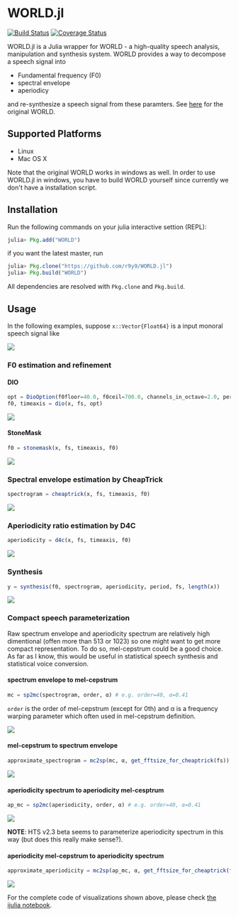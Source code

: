 # WORLD.jl

[![Build Status](https://travis-ci.org/r9y9/WORLD.jl.svg?branch=master)](https://travis-ci.org/r9y9/WORLD.jl)
[![Coverage Status](https://coveralls.io/repos/r9y9/WORLD.jl/badge.svg?branch=master)](https://coveralls.io/r/r9y9/WORLD.jl?branch=master)

WORLD.jl is a Julia wrapper for WORLD - a high-quality speech analysis, manipulation and synthesis system. WORLD provides a way to decompose a speech signal into

- Fundamental frequency (F0)
- spectral envelope
- aperiodicy

and re-synthesize a speech signal from these paramters. See [here](http://ml.cs.yamanashi.ac.jp/world/english/index.html) for the original WORLD.

## Supported Platforms

- Linux
- Mac OS X

Note that the original WORLD works in windows as well. In order to use WORLD.jl in windows, you have to build WORLD yourself since currently we don't have a installation script.

## Installation

Run the following commands on your julia interactive settion (REPL):

```julia
julia> Pkg.add("WORLD")
```

if you want the latest master, run

```julia
julia> Pkg.clone("https://github.com/r9y9/WORLD.jl")
julia> Pkg.build("WORLD")
```

All dependencies are resolved with `Pkg.clone` and `Pkg.build`.

## Usage

In the following examples, suppose `x::Vector{Float64}` is a input monoral speech signal like

![](examples/x.png)

### F0 estimation and refinement

#### DIO

```julia
opt = DioOption(f0floor=40.0, f0ceil=700.0, channels_in_octave=2.0, period=period, speed=4)
f0, timeaxis = dio(x, fs, opt)
```

![](examples/f0_by_dio.png)

#### StoneMask

```julia
f0 = stonemask(x, fs, timeaxis, f0)
```

![](examples/f0_refinement.png)

### Spectral envelope estimation by CheapTrick

```julia
spectrogram = cheaptrick(x, fs, timeaxis, f0)
```

![](examples/envelope_by_cheaptrick.png)

### Aperiodicity ratio estimation by D4C

```julia
aperiodicity = d4c(x, fs, timeaxis, f0)
```

![](examples/aperiodicity_by_d4c.png)

### Synthesis

```julia
y = synthesis(f0, spectrogram, aperiodicity, period, fs, length(x))
```

![](examples/synthesis.png)

### Compact speech parameterization

Raw spectrum envelope and aperiodicity spectrum are relatively high dimentional (offen more than 513 or 1023) so one might want to get more compact representation. To do so, mel-cepstrum could be a good choice. As far as I know, this would be useful in statistical speech synthesis and statistical voice conversion.

#### spectrum envelope to mel-cepstrum

```julia
mc = sp2mc(spectrogram, order, α) # e.g. order=40, α=0.41
```

`order` is the order of mel-cepstrum (except for 0th) and α is a frequency warping parameter which often used in mel-cepstrum definition.

![](examples/melcepstrum.png)

#### mel-cepstrum to spectrum envelope

```julia
approximate_spectrogram = mc2sp(mc, α, get_fftsize_for_cheaptrick(fs))
```

![](examples/envelope_reconstructed_from_melcepstrum.png)

#### aperiodicity spectrum to aperiodicity mel-cesptrum

```julia
ap_mc = sp2mc(aperiodicity, order, α) # e.g. order=40, α=0.41
```

![](examples/aperiodicity_melcepstrum.png)

**NOTE**: HTS v2.3 beta seems to parameterize aperiodicity spectrum in this way (but does this really make sense?).

#### aperiodicity mel-cepstrum to aperiodicity spectrum

```julia
approximate_aperiodicity = mc2sp(ap_mc, α, get_fftsize_for_cheaptrick(fs))
```

![](examples/approximate_aperiodicity.png)

For the complete code of visualizations shown above, please check [the ijulia notebook](http://nbviewer.ipython.org/github/r9y9/WORLD.jl/blob/master/examples/Demonstration%20of%20WORLD.jl.ipynb).
